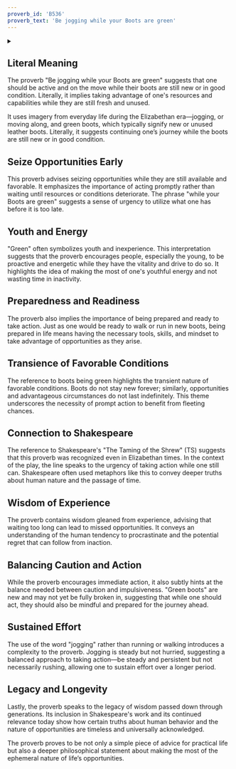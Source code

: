 ```yaml
---
proverb_id: 'B536'
proverb_text: 'Be jogging while your Boots are green'
---
```


<details>
<summary></summary>
<article>
B536 Be jogging while your Boots are green

SHAKESPEARE.—1594-8 T.S. III ii 213: You may be jogging
whiles your boots are green.

See Sm., p. 59.

</article>
</details>

## Literal Meaning

The proverb "Be jogging while your Boots are green" suggests that one should be active and on the move while their boots are still new or in good condition. Literally, it implies taking advantage of one's resources and capabilities while they are still fresh and unused.

It uses imagery from everyday life during the Elizabethan era—jogging, or moving along, and green boots, which typically signify new or unused leather boots. Literally, it suggests continuing one’s journey while the boots are still new or in good condition.

## Seize Opportunities Early

This proverb advises seizing opportunities while they are still available and favorable. It emphasizes the importance of acting promptly rather than waiting until resources or conditions deteriorate. The phrase "while your Boots are green" suggests a sense of urgency to utilize what one has before it is too late.

## Youth and Energy

"Green" often symbolizes youth and inexperience. This interpretation suggests that the proverb encourages people, especially the young, to be proactive and energetic while they have the vitality and drive to do so. It highlights the idea of making the most of one's youthful energy and not wasting time in inactivity.

## Preparedness and Readiness

The proverb also implies the importance of being prepared and ready to take action. Just as one would be ready to walk or run in new boots, being prepared in life means having the necessary tools, skills, and mindset to take advantage of opportunities as they arise.

## Transience of Favorable Conditions

The reference to boots being green highlights the transient nature of favorable conditions. Boots do not stay new forever; similarly, opportunities and advantageous circumstances do not last indefinitely. This theme underscores the necessity of prompt action to benefit from fleeting chances.

## Connection to Shakespeare

The reference to Shakespeare's "The Taming of the Shrew" (TS) suggests that this proverb was recognized even in Elizabethan times. In the context of the play, the line speaks to the urgency of taking action while one still can. Shakespeare often used metaphors like this to convey deeper truths about human nature and the passage of time.

## Wisdom of Experience

The proverb contains wisdom gleaned from experience, advising that waiting too long can lead to missed opportunities. It conveys an understanding of the human tendency to procrastinate and the potential regret that can follow from inaction.

## Balancing Caution and Action

While the proverb encourages immediate action, it also subtly hints at the balance needed between caution and impulsiveness. "Green boots" are new and may not yet be fully broken in, suggesting that while one should act, they should also be mindful and prepared for the journey ahead.

## Sustained Effort

The use of the word "jogging" rather than running or walking introduces a complexity to the proverb. Jogging is steady but not hurried, suggesting a balanced approach to taking action—be steady and persistent but not necessarily rushing, allowing one to sustain effort over a longer period.

## Legacy and Longevity

Lastly, the proverb speaks to the legacy of wisdom passed down through generations. Its inclusion in Shakespeare's work and its continued relevance today show how certain truths about human behavior and the nature of opportunities are timeless and universally acknowledged.

The proverb proves to be not only a simple piece of advice for practical life but also a deeper philosophical statement about making the most of the ephemeral nature of life’s opportunities.
